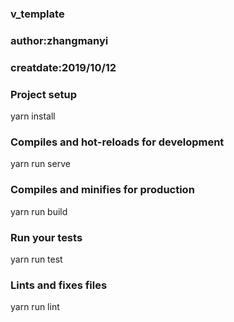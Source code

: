 ### v_template

### author:zhangmanyi

### creatdate:2019/10/12

### Project setup

yarn install

### Compiles and hot-reloads for development

yarn run serve

### Compiles and minifies for production

yarn run build

### Run your tests

yarn run test

### Lints and fixes files

yarn run lint
